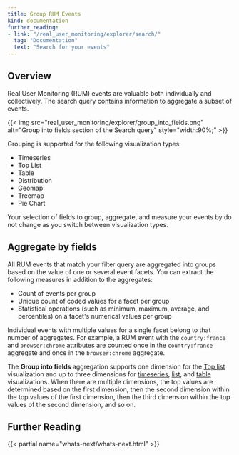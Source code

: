 ```yaml
---
title: Group RUM Events
kind: documentation
further_reading:
- link: "/real_user_monitoring/explorer/search/"
  tag: "Documentation"
  text: "Search for your events"
---
```


## Overview

Real User Monitoring (RUM) events are valuable both individually and collectively. The search query contains information to aggregate a subset of events. 

{{< img src="real_user_monitoring/explorer/group_into_fields.png" alt="Group into fields section of the Search query" style="width:90%;" >}}

Grouping is supported for the following visualization types:

- Timeseries
- Top List
- Table
- Distribution
- Geomap
- Treemap
- Pie Chart

Your selection of fields to group, aggregate, and measure your events by do not change as you switch between visualization types.

## Aggregate by fields

All RUM events that match your filter query are aggregated into groups based on the value of one or several event facets. You can extract the following measures in addition to the aggregates:

- Count of events per group
- Unique count of coded values for a facet per group
- Statistical operations (such as minimum, maximum, average, and percentiles) on a facet's numerical values per group

Individual events with multiple values for a single facet belong to that number of aggregates. For example, a RUM event with the `country:france` and `browser:chrome` attributes are counted once in the `country:france` aggregate and once in the `browser:chrome` aggregate.

The **Group into fields** aggregation supports one dimension for the [Top list][1] visualization and up to three dimensions for [timeseries][2], [list][3], and [table][4] visualizations. When there are multiple dimensions, the top values are determined based on the first dimension, then the second dimension within the top values of the first dimension, then the third dimension within the top values of the second dimension, and so on.

## Further Reading

{{< partial name="whats-next/whats-next.html" >}}

[1]: /real_user_monitoring/explorer/visualize#top-list
[2]: /real_user_monitoring/explorer/visualize#timeseries
[3]: /real_user_monitoring/explorer/visualize#lists
[4]: /real_user_monitoring/explorer/visualize#nested-tables
